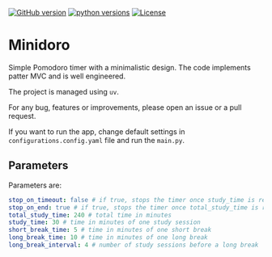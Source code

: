 [![GitHub version](https://badge.fury.io/gh/Lorenzo-Gardini%2FMinidoro.svg)](https://github.com/Lorenzo-Gardini/Minidoro)
[![python versions](https://img.shields.io/badge/python-3.8+-blue.svg)]()
[![License](https://img.shields.io/badge/License-BSD%203--Clause-blue.svg)](https://opensource.org/licenses/BSD-3-Clause)

# Minidoro

Simple Pomodoro timer with a minimalistic design. The code implements patter MVC and is well engineered. 

The project is managed using `uv`.

For any bug, features or improvements, please open an issue or a pull request.

If you want to run the app, change default settings in `configurations.config.yaml` file and run the `main.py`.

## Parameters
Parameters are:
```yaml
stop_on_timeout: false # if true, stops the timer once study_time is reached
stop_on_end: true # if true, stops the timer once total_study_time is reached
total_study_time: 240 # total time in minutes
study_time: 30 # time in minutes of one study session
short_break_time: 5 # time in minutes of one short break
long_break_time: 10 # time in minutes of one long break
long_break_interval: 4 # number of study sessions before a long break
```



